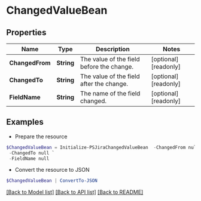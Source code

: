 # ChangedValueBean
## Properties

Name | Type | Description | Notes
------------ | ------------- | ------------- | -------------
**ChangedFrom** | **String** | The value of the field before the change. | [optional] [readonly] 
**ChangedTo** | **String** | The value of the field after the change. | [optional] [readonly] 
**FieldName** | **String** | The name of the field changed. | [optional] [readonly] 

## Examples

- Prepare the resource
```powershell
$ChangedValueBean = Initialize-PSJiraChangedValueBean  -ChangedFrom null `
 -ChangedTo null `
 -FieldName null
```

- Convert the resource to JSON
```powershell
$ChangedValueBean | ConvertTo-JSON
```

[[Back to Model list]](../README.md#documentation-for-models) [[Back to API list]](../README.md#documentation-for-api-endpoints) [[Back to README]](../README.md)

